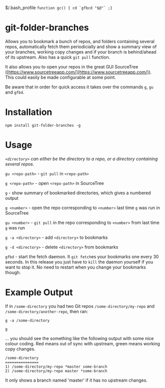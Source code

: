$/.bash_profile ```function gc() { cd `gfbcd "$@"` ;}```

# git-folder-branches

Allows you to bookmark a bunch of repos, and folders containing several repos, automatically fetch them periodicially and show a summary view of your branches, working copy changes and if your branch is behind/ahead of its upstream. Also has a quick `git pull` function.

It also allows you to open your repos in the great GUI SourceTree ([https://www.sourcetreeapp.com/](https://www.sourcetreeapp.com/)). This could easily be made configurable at some point.

Be aware that in order for quick access it takes over the commands `g`, `gu` and `gfbd`.

# Installation

`npm install git-folder-branches -g`

# Usage

_`<directory>` can either be the directory to a repo, or a directory containing several repos._

`gu <repo-path>` - `git pull` in `<repo-path>`

`g <repo-path>` - open `<repo-path>` in SourceTree

`g` - show summary of bookmarked directories, which gives a numbered output

`g <number>` - open the repo corresponding to `<number>` last time `g` was run in SourceTree

`gu <number>` - `git pull` in the repo corresponding to `<number>` from last time `g` was run

`g -a <directory>` - add `<directory>` to bookmarks

`g -d <directory>` - delete `<directory>` from bookmarks

`gfbd` - start the fetch daemon. It `git fetch`es your bookmarks one every 30 seconds. In this release you just have to `kill` the daemon yourself if you want to stop it. No need to restart when you change your bookmarks though.

# Example Output

If in `/some-directory` you had two Git repos `/some-directory/my-repo` and `/some-directory/another-repo`, then ran:

`g -a /some-directory`

`g`

... you should see the something like the following output with some nice colour coding. Red means out of sync with upstream, green means working copy changes.

```
/some-directory
===============
1) /some-directory/my-repo *master some-branch
2) /some-directory/my-repo master *some-branch
```

It only shows a branch named 'master' if it has no upstream changes.
